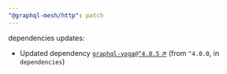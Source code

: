 ```yaml
---
"@graphql-mesh/http": patch
---
```

dependencies updates:
  - Updated dependency [`graphql-yoga@^4.0.5` ↗︎](https://www.npmjs.com/package/graphql-yoga/v/4.0.5) (from `^4.0.0`, in `dependencies`)
